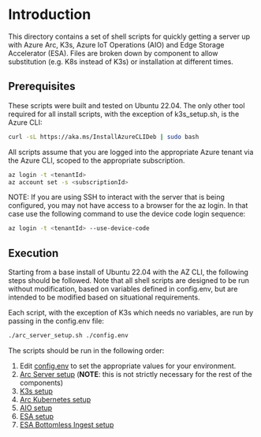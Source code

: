 # Introduction

This directory contains a set of shell scripts for quickly getting a server up with Azure Arc, K3s, Azure IoT Operations (AIO) and Edge Storage Accelerator (ESA). Files are broken down by component to allow substitution (e.g. K8s instead of K3s) or installation at different times.

## Prerequisites

These scripts were built and tested on Ubuntu 22.04. The only other tool required for all install scripts, with the exception of k3s_setup.sh, is the Azure CLI:

```bash
curl -sL https://aka.ms/InstallAzureCLIDeb | sudo bash
```

All scripts assume that you are logged into the appropriate Azure tenant via the Azure CLI, scoped to the appropriate subscription.

```bash
az login -t <tenantId>
az account set -s <subscriptionId>
```

NOTE: If you are using SSH to interact with the server that is being configured, you may not have access to a browser for the az login. In that case use the following command to use the device code login sequence:

```bash
az login -t <tenantId> --use-device-code
```

## Execution

Starting from a base install of Ubuntu 22.04 with the AZ CLI, the following steps should be followed. Note that all shell scripts are designed to be run without modification, based on variables defined in config.env, but are intended to be modified based on situational requirements.

Each script, with the exception of K3s which needs no variables, are run by passing in the config.env file:

```bash
./arc_server_setup.sh ./config.env
```

The scripts should be run in the following order:

1. Edit [config.env](./src/config.env) to set the appropriate values for your environment.
1. [Arc Server setup](./src/arc_server_setup.sh) (**NOTE**: this is not strictly necessary for the rest of the components)
1. [K3s setup](./src/k3s_setup.sh)
1. [Arc Kubernetes setup](./src/arc_setup.sh)
1. [AIO setup](./src/aio_setup.sh)
1. [ESA setup](./src/esa_server_setup.sh)  
1. [ESA Bottomless Ingest setup](./src/esa_bottomless_ingest.sh)
